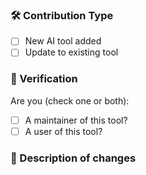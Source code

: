 ### 🛠️ Contribution Type
- [ ] New AI tool added
- [ ] Update to existing tool

### 📌 Verification
Are you (check one or both):
- [ ] A maintainer of this tool?
- [ ] A user of this tool?

### 📝 Description of changes
<!-- Describe what you added/updated -->
